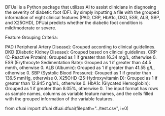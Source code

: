 DFUai is a Python package that utilizes AI to assist clinicians in diagnosing the severity of diabetic foot (DF). By simply inputting a file with the grouped information of eight clinical features (PAD, CRP, HbA1c, DKD, ESR, ALB, SBP, and X25OHD), DFUai predicts whether the diabetic foot condition is mild/moderate or severe.

Feature Grouping Criteria:

PAD (Peripheral Artery Disease): Grouped according to clinical guidelines.
DKD (Diabetic Kidney Disease): Grouped based on clinical guidelines.
CRP (C-Reactive Protein): Grouped as 1 if greater than 16.34 mg/L, otherwise 0.
ESR (Erythrocyte Sedimentation Rate): Grouped as 1 if greater than 44.5 mm/h, otherwise 0.
ALB (Albumin): Grouped as 1 if greater than 41.55 g/L, otherwise 0.
SBP (Systolic Blood Pressure): Grouped as 1 if greater than 136.5 mmHg, otherwise 0.
X25OHD (25-Hydroxyvitamin D): Grouped as 1 if greater than 12.945 ng/mL, otherwise 0.
HbA1c (Glycated Hemoglobin): Grouped as 1 if greater than 8.05%, otherwise 0.
The input format has rows as sample names, columns as variable feature names, and the cells filled with the grouped information of the variable features.


from dfuai import dfuai
dfuai.dfuai(filepath="../test.csv", i=0)